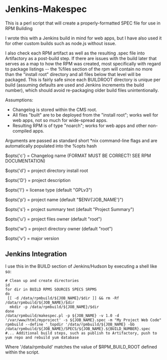 Jenkins-Makespec
================

This is a perl script that will create a properly-formatted SPEC file for use in RPM Building

I wrote this with a Jenkins build in mind for web apps, but I have also used it for other
custom builds such as node.js without issue.  

I also check each RPM artifact as well as the resulting .spec file into Artifactory as a post-build step.  If there are 
issues with the build later that serves as a map to how the RPM was created, most specifically  with regard to package
listings -- the %files section of the rpm will contain no more than the "install root" directory and all files below
that level will be packaged.  This is fairly safe since each  BUILDROOT directory is unique per build (assuming defaults
are used and Jenkins increments the build number), which should avoid re-packaging older build files unintentionally.


Assumptions:
- Changelog is stored within the CMS root.
- All files "built" are to be deployed from the "install root"; works well for web apps, not so much for wide-spread apps.
- Resulting RPM is of type "noarch"; works for web apps and other non-compiled apps.


Arguments are passed as standard short *nix command-line flags and are automatically populated into the %opts hash

$opts{'c'} = Changelog name (FORMAT MUST BE CORRECT! SEE RPM DOCUMENTATION)

$opts{'d'} = project directory install root

$opts{'D'} = project description

$opts{'l'} = license type (default "GPLv3")

$opts{'p'} = project name (default "$ENV{'JOB_NAME'}")

$opts{'s'} = project summary text (default "Project Summary")

$opts{'u'} = project files owner (default "root")

$opts{'w'} = project directory owner (default "root")

$opts{'v'} = major version

Jenkins Integration
-------------------

I use this in the BUILD section of Jenkins/Hudson by executing a shell like so:

    # Clean up and create directories
    id
    for dir in BUILD RPMS SOURCES SPECS SRPMS
    do
     [[ -d /data/rpmbuild/${JOB_NAME}/$dir ]] && rm -Rf /data/rpmbuild/${JOB_NAME}/$dir
      mkdir -p /data/rpmbuild/${JOB_NAME}/$dir
    done
    /data/rpmbuild/makespec.pl -p ${JOB_NAME} -v 1.0 -d '/var/www/html/myproject' -s ${JOB_NAME}.spec -m "My Project Web Code"
    rpmbuild --define '_topdir '/data/rpmbuild/${JOB_NAME} -bb /data/rpmbuild/${JOB_NAME}/SPECS/${JOB_NAME}.${BUILD_NUMBER}.spec
    #... Additional build steps, such as publish to Artifactory, push to yum repo and rebuild yum database
    
Where '/data/rpmbuild' matches the value of $RPM_BUILD_ROOT defined within the script.
